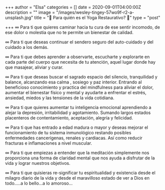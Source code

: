 +++
author = "Elsa"
categories = []
date = 2020-09-01T04:00:00Z
description = ""
image = "/images/wesley-tingey-57wo9f-r2-a-unsplash.jpg"
title = "🤔 Para quién es el Yoga Restaurativo? 🤔"
type = "post"

+++
∞ Para ti que quieres caminar hacia tu cura de ese sentir incomodo, de ese dolor o molestia que no te permite un bienestar de calidad.

∞ Para ti que deseas continuar el sendero seguro del auto-cuidado y del cuidado a los demás.

∞ Para ti que debes aprender a observarte, escucharte y explorarte en cada parte del cuerpo que necesita de tu atención, aquel lugar donde hay que masajear, aliviar y curar.

∞ Para ti que deseas buscar el sagrado espacio del silencio, tranquilidad y balance, alcanzando esa calma , sosiego y paz interior. Entrando al beneficioso conocimiento y practica del mindfulness para aliviar el dolor, aumentar el bienestar físico y mental y ayudarte a enfrentar el estrés, ansiedad, miedos y las tensiones de la vida cotidiana.

∞ Para ti que quieres aumentar tu inteligencia emocional aprendiendo a alejar la depresión, irritabilidad y agotamiento. Sumando largos estados placenteros de contentamiento, aceptación, alegría y felicidad.

∞ Para ti que has entrado a edad madura o mayor y deseas mejorar el funcionamiento de tu sistema inmunológico restando posibles enfermedades cancerígenas, renales y cardiacas. Así como reducir fracturas e inflamaciones a nivel muscular.

∞ Para ti que empiezas a entender que la meditación simplemente nos proporciona una forma de claridad mental que nos ayuda a disfrutar de la vida y lograr nuestros objetivos.

∞  Para ti que quisieras re-significar tu espiritualidad y existencia desde el milagro diario de la vida y desde el maravilloso estado de ver a Dios en todo…..a lo bello…a lo amoroso…